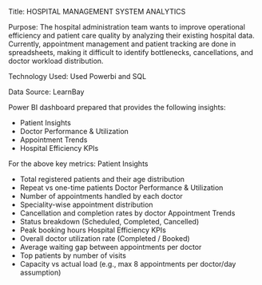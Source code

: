 Title: HOSPITAL MANAGEMENT SYSTEM ANALYTICS

Purpose: The hospital administration team wants to improve operational efficiency and patient care quality by analyzing their existing hospital data. Currently, appointment management and patient tracking are done in spreadsheets, making it difficult to identify bottlenecks, cancellations, and doctor workload distribution.

Technology Used: Used Powerbi and SQL

Data Source: LearnBay 

Power BI dashboard prepared that provides  the following insights:
 - Patient Insights 
 - Doctor Performance & Utilization
 - Appointment Trends
 - Hospital Efficiency KPIs

For the above key metrics:
Patient Insights 
 - Total registered patients and their age distribution 
 - Repeat vs one-time patients
Doctor Performance & Utilization
 - Number of appointments handled by each doctor
 - Speciality-wise appointment distribution
 - Cancellation and completion rates by doctor
Appointment Trends
 - Status breakdown (Scheduled, Completed, Cancelled)
 - Peak booking hours
Hospital Efficiency KPIs
 - Overall doctor utilization rate (Completed / Booked)
 - Average waiting gap between appointments per doctor
 - Top patients by number of visits
 - Capacity vs actual load (e.g., max 8 appointments per doctor/day assumption)

   

   
